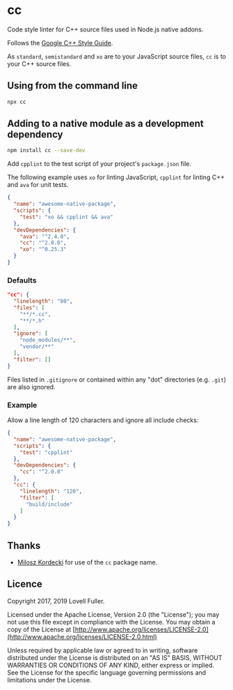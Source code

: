 # cc

Code style linter for C++ source files used in Node.js native addons.

Follows the [Google C++ Style Guide](https://google.github.io/styleguide/cppguide.html).

As `standard`, `semistandard` and `xo` are to your JavaScript source files,
`cc` is to your C++ source files.

## Using from the command line

```sh
npx cc
```

## Adding to a native module as a development dependency

```sh
npm install cc --save-dev
```

Add `cpplint` to the test script of your project's `package.json` file.

The following example uses `xo` for linting JavaScript, `cpplint` for linting C++ and `ava` for unit tests.

```json
{
  "name": "awesome-native-package",
  "scripts": {
    "test": "xo && cpplint && ava"
  },
  "devDependencies": {
    "ava": "^2.4.0",
    "cc": "^2.0.0",
    "xo": "^0.25.3"
  }
}
```

### Defaults

```json
"cc": {
  "linelength": "80",
  "files": [
    "**/*.cc",
    "**/*.h"
  ],
  "ignore": [
    "node_modules/**",
    "vendor/**"
  ],
  "filter": []
}
```

Files listed in `.gitignore` or contained within any "dot" directories (e.g. `.git`) are also ignored.

### Example

Allow a line length of 120 characters and ignore all include checks:

```json
{
  "name": "awesome-native-package",
  "scripts": {
    "test": "cpplint"
  },
  "devDependencies": {
    "cc": "^2.0.0"
  },
  "cc": {
    "linelength": "120",
    "filter": [
      "build/include"
    ]
  }
}
```

## Thanks

* [Milosz Kordecki](https://github.com/mikomize) for use of the `cc` package name.

## Licence

Copyright 2017, 2019 Lovell Fuller.

Licensed under the Apache License, Version 2.0 (the "License");
you may not use this file except in compliance with the License.
You may obtain a copy of the License at
[http://www.apache.org/licenses/LICENSE-2.0](http://www.apache.org/licenses/LICENSE-2.0.html)

Unless required by applicable law or agreed to in writing, software
distributed under the License is distributed on an "AS IS" BASIS,
WITHOUT WARRANTIES OR CONDITIONS OF ANY KIND, either express or implied.
See the License for the specific language governing permissions and
limitations under the License.
